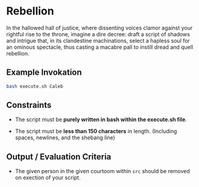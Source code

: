 # Rebellion

In the hallowed hall of justice, where dissenting voices clamor against your rightful rise to the throne, imagine a dire decree: draft a script of shadows and intrigue that, in its clandestine machinations, select a hapless soul for an ominous spectacle, thus casting a macabre pall to instill dread and quell rebellion.

## Example Invokation

```bash
bash execute.sh Caleb
```

## Constraints

- The script must be **purely written in bash within the execute.sh file**.

- The script must be **less than 150 characters** in length. (Including spaces, newlines, and the shebang line)

## Output / Evaluation Criteria

- The given person in the given courtoom within `src` should be removed on exection of your script.
